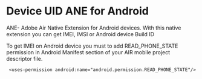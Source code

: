 Device UID ANE for Android
=========

ANE- Adobe Air Native Extension for Android devices. With this native extension you can get IMEI, IMSI or Android device Build ID

To get IMEI on Android device you must to add READ_PHONE_STATE permission in Android Manifest section of your AIR mobile project descriptor file.

	 <uses-permission android:name="android.permission.READ_PHONE_STATE"/>
